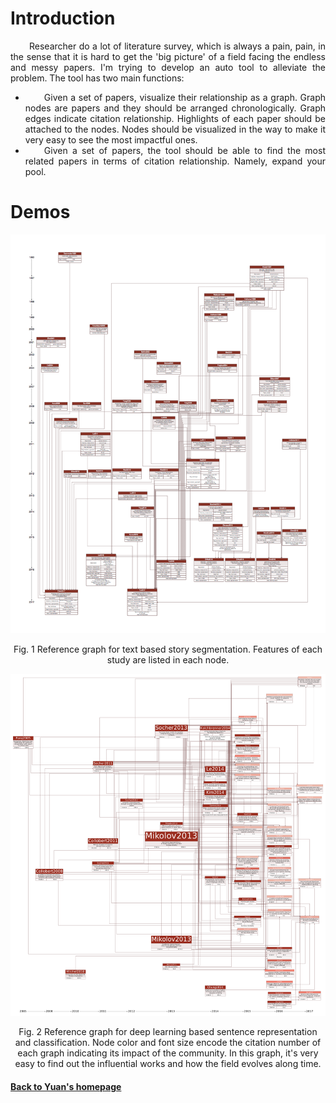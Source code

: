 # Introduction
<div style="text-align: justify; text-indent: 30px;">
<p>
Researcher do a lot of literature survey, which is always a pain,
pain, in the sense that it is hard to get the 'big picture' of a field
facing the endless and messy papers. I'm trying to develop an auto tool to
alleviate the problem. The tool has two main functions:
<ul>
    <li >
        Given a set of papers, visualize their relationship as a graph.
        Graph nodes are papers and they should be arranged chronologically.
        Graph edges indicate citation relationship.
        Highlights of each paper should be attached to the nodes.
        Nodes should be visualized in the way to make it very easy to see the
        most impactful ones.
    </li>
    <li >
        Given a set of papers, the tool should be able to find the most related
        papers in terms of citation relationship. Namely, expand your pool.
    </li>
</ul>
</p>
</div>

# Demos
<center>
<img src="assets/images/graph_story_segmentation.png?raw=true" >
</center>
<div style="text-align: justify; text-align:center;" >
<p>
Fig. 1 Reference graph for text based story segmentation.
Features of each study are listed in each node.
</p>
</div>

<center>
<img src="assets/images/graph_sentense_representation.png?raw=true" >
</center>
<div style="text-align: justify; text-align:center;" >
<p>
Fig. 2 Reference graph for deep learning based sentence representation
and classification. Node color and font size encode the citation
number of each graph indicating its impact of the community. In this
graph, it's very easy to find out the influential works and how the
field evolves along time.
</p>
</div>

#### <a href="https://yuanwangonward.github.io/">Back to Yuan's homepage</a>
